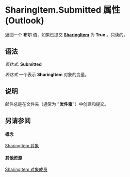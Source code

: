 
# SharingItem.Submitted 属性 (Outlook)

返回一个 **布尔** 值，如果已提交 **[SharingItem](63dd3451-44f3-7cc4-c6e2-7dad5835a7d2.md)** 为 **True** 。只读的。


## 语法

 _表达式_. **Submitted**

 _表达式_ 一个表示 **SharingItem** 对象的变量。


## 说明

邮件总是在文件夹（通常为 **"发件箱"**）中创建和提交。


## 另请参阅


#### 概念


[SharingItem 对象](63dd3451-44f3-7cc4-c6e2-7dad5835a7d2.md)
#### 其他资源


[SharingItem 对象成员](719ad60e-2242-2c54-778f-006b61690389.md)